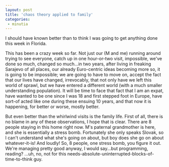 ```yaml
---
layout: post
title: 'chaos theory applied to family'
categories:
 - minutia
---
```


I should have known better than to think I was going to get anything done this week in Florida.

This has been a crazy week so far. Not just our (M and me) running around trying to see everyone, catch up in one hour-or-two visit, impossible, we've done so much, changed so much...in two years, after living in freaking Sarajevo of all places, our already Euro-centric ideas becoming more so, it is going to be impossible; we are going to have to move on, accept the fact that our lives have changed, irrevocably, that not only have we left this world of sprawl, but we have entered a different world (with a much smaller understanding population). It will be time to face that fact that I am an expat, have wanted to be one since I was 18 and first stepped foot in Europe, have sort-of acted like one during these ensuing 10 years, and that now it is happening, for better or worse, mostly better.



But even better than the whirlwind visits is the family life. First of all, there is no blame in any of these observations, I hope that is clear. There are 8 people staying in this home right now. M's paternal grandmother is here, and she is essentially a stress bomb. Fortunately she only speaks Slovak, so I can't understand what she's going on about, but boy does she go on about whatever-it-is! And loudly! So, 8 people, one stress bomb, you figure it out. We're managing pretty good anyway, I would say...but programming, reading? ...uh, no, not for this needs-absolute-uninterrupted-blocks-of-time-to-think guy.